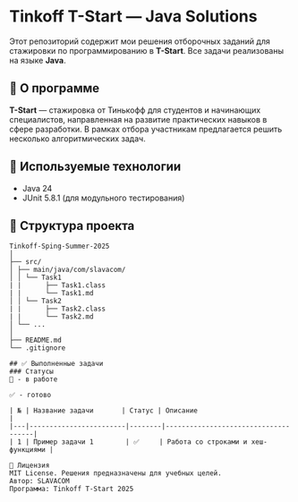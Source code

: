 # Tinkoff T-Start — Java Solutions

Этот репозиторий содержит мои решения отборочных заданий для стажировки по программированию в **T-Start**. Все задачи реализованы на языке **Java**.

## 📌 О программе

**T-Start** — стажировка от Тинькофф для студентов и начинающих специалистов, направленная на развитие практических навыков в сфере разработки. В рамках отбора участникам предлагается решить несколько алгоритмических задач.

## 🧰 Используемые технологии

- Java 24
- JUnit 5.8.1 (для модульного тестирования)

## 📁 Структура проекта

```plaintext
Tinkoff-Sping-Summer-2025
│
├── src/
│ ├── main/java/com/slavacom/
│ │ └── Task1
| |      ├── Task1.class
| |      └── Task1.md
│ │ └── Task2
| |      ├── Task2.class
| |      └── Task2.md
│ └── ...
│
├── README.md
└── .gitignore

## ✅ Выполненные задачи
### Статусы
🚧 - в работе

✅ - готово

| № | Название задачи       | Статус | Описание                            |
|---|------------------------|--------|-------------------------------------|
| 1 | Пример задачи 1        | ✅     | Работа со строками и хеш-функциями |

📄 Лицензия
MIT License. Решения предназначены для учебных целей.
Автор: SLAVACOM
Программа: Tinkoff T-Start 2025

